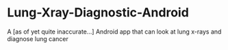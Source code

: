 # Lung-Xray-Diagnostic-Android
A [as of yet quite inaccurate...] Android app that can look at lung x-rays and diagnose lung cancer
